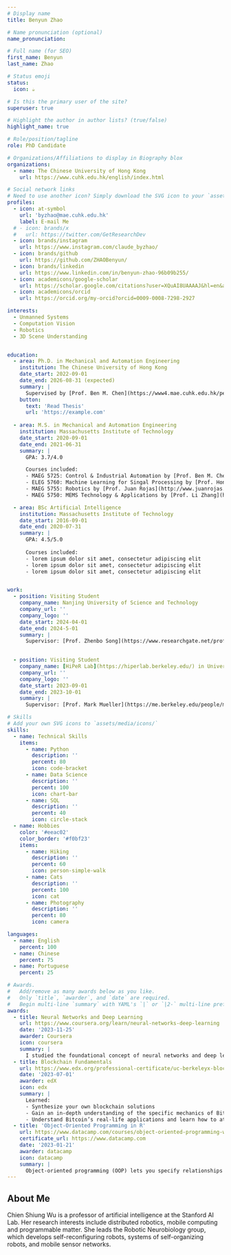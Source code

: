 ```yaml
---
# Display name
title: Benyun Zhao

# Name pronunciation (optional)
name_pronunciation: 

# Full name (for SEO)
first_name: Benyun
last_name: Zhao

# Status emoji
status:
  icon: ☕️

# Is this the primary user of the site?
superuser: true

# Highlight the author in author lists? (true/false)
highlight_name: true

# Role/position/tagline
role: PhD Candidate

# Organizations/Affiliations to display in Biography blox
organizations:
  - name: The Chinese University of Hong Kong
    url: https://www.cuhk.edu.hk/english/index.html

# Social network links
# Need to use another icon? Simply download the SVG icon to your `assets/media/icons/` folder.
profiles:
  - icon: at-symbol
    url: 'byzhao@mae.cuhk.edu.hk'
    label: E-mail Me
  # - icon: brands/x
  #   url: https://twitter.com/GetResearchDev
  - icon: brands/instagram
    url: https://www.instagram.com/claude_byzhao/
  - icon: brands/github
    url: https://github.com/ZHAOBenyun/
  - icon: brands/linkedin
    url: https://www.linkedin.com/in/benyun-zhao-96b09b255/
  - icon: academicons/google-scholar
    url: https://scholar.google.com/citations?user=XQuAI8UAAAAJ&hl=en&authuser=1
  - icon: academicons/orcid
    url: https://orcid.org/my-orcid?orcid=0009-0008-7298-2927

interests:
  - Unmanned Systems
  - Computation Vision
  - Robotics
  - 3D Scene Understanding


education:
  - area: Ph.D. in Mechanical and Automation Engineering
    institution: The Chinese University of Hong Kong
    date_start: 2022-09-01
    date_end: 2026-08-31 (expected)
    summary: |
      Supervised by [Prof. Ben M. Chen](https://www4.mae.cuhk.edu.hk/peoples/chen-benmei/). 
    button:
      text: 'Read Thesis'
      url: 'https://example.com'
  
  - area: M.S. in Mechanical and Automation Engineering
    institution: Massachusetts Institute of Technology
    date_start: 2020-09-01
    date_end: 2021-06-31
    summary: |
      GPA: 3.7/4.0

      Courses included:
      - MAEG 5725: Control & Industrial Automation by [Prof. Ben M. Chen](https://www4.mae.cuhk.edu.hk/peoples/chen-benmei/) (A/A)
      - ELEG 5760: Machine Learning for Singal Processing by [Prof. Hongsheng Li](https://www.ee.cuhk.edu.hk/~hsli/) (A/A)
      - MAEG 5755: Robotics by [Prof. Juan Rojas](http://www.juanrojas.net/) (A-/A)
      - MAEG 5750: MEMS Technology & Applications by [Prof. Li Zhang](https://www4.mae.cuhk.edu.hk/peoples/zhang-li/) (A-/A)

  - area: BSc Artificial Intelligence
    institution: Massachusetts Institute of Technology
    date_start: 2016-09-01
    date_end: 2020-07-31
    summary: |
      GPA: 4.5/5.0
      
      Courses included:
      - lorem ipsum dolor sit amet, consectetur adipiscing elit
      - lorem ipsum dolor sit amet, consectetur adipiscing elit
      - lorem ipsum dolor sit amet, consectetur adipiscing elit


work:
  - position: Visiting Student
    company_name: Nanjing University of Science and Technology
    company_url: ''
    company_logo: ''
    date_start: 2024-04-01
    date_end: 2024-5-01
    summary: |
      Supervisor: [Prof. Zhenbo Song](https://www.researchgate.net/profile/Song-Zhenbo) and [Prof. Jianfeng Lu](http://202.119.85.163/open/TutorInfo.aspx?dsbh=Xn3GKidYcoyr!Qa1YK4RAQ==&yxsh=4iVdgPyuKTE=&zydm=fY2NaWnaNpk=)

  
  - position: Visiting Student 
    company_name: [HiPeR Lab](https://hiperlab.berkeley.edu/) in University of California, Berkeley
    company_url: ''
    company_logo: ''
    date_start: 2023-09-01
    date_end: 2023-10-01
    summary: |
      Supervisor: [Prof. Mark Mueller](https://me.berkeley.edu/people/mark-w-mueller/)

# Skills
# Add your own SVG icons to `assets/media/icons/`
skills:
  - name: Technical Skills
    items:
      - name: Python
        description: ''
        percent: 80
        icon: code-bracket
      - name: Data Science
        description: ''
        percent: 100
        icon: chart-bar
      - name: SQL
        description: ''
        percent: 40
        icon: circle-stack
  - name: Hobbies
    color: '#eeac02'
    color_border: '#f0bf23'
    items:
      - name: Hiking
        description: ''
        percent: 60
        icon: person-simple-walk
      - name: Cats
        description: ''
        percent: 100
        icon: cat
      - name: Photography
        description: ''
        percent: 80
        icon: camera

languages:
  - name: English
    percent: 100
  - name: Chinese
    percent: 75
  - name: Portuguese
    percent: 25

# Awards.
#   Add/remove as many awards below as you like.
#   Only `title`, `awarder`, and `date` are required.
#   Begin multi-line `summary` with YAML's `|` or `|2-` multi-line prefix and indent 2 spaces below.
awards:
  - title: Neural Networks and Deep Learning
    url: https://www.coursera.org/learn/neural-networks-deep-learning
    date: '2023-11-25'
    awarder: Coursera
    icon: coursera
    summary: |
      I studied the foundational concept of neural networks and deep learning. By the end, I was familiar with the significant technological trends driving the rise of deep learning; build, train, and apply fully connected deep neural networks; implement efficient (vectorized) neural networks; identify key parameters in a neural network’s architecture; and apply deep learning to your own applications.
  - title: Blockchain Fundamentals
    url: https://www.edx.org/professional-certificate/uc-berkeleyx-blockchain-fundamentals
    date: '2023-07-01'
    awarder: edX
    icon: edx
    summary: |
      Learned:
      - Synthesize your own blockchain solutions
      - Gain an in-depth understanding of the specific mechanics of Bitcoin
      - Understand Bitcoin’s real-life applications and learn how to attack and destroy Bitcoin, Ethereum, smart contracts and Dapps, and alternatives to Bitcoin’s Proof-of-Work consensus algorithm
  - title: 'Object-Oriented Programming in R'
    url: https://www.datacamp.com/courses/object-oriented-programming-with-s3-and-r6-in-r
    certificate_url: https://www.datacamp.com
    date: '2023-01-21'
    awarder: datacamp
    icon: datacamp
    summary: |
      Object-oriented programming (OOP) lets you specify relationships between functions and the objects that they can act on, helping you manage complexity in your code. This is an intermediate level course, providing an introduction to OOP, using the S3 and R6 systems. S3 is a great day-to-day R programming tool that simplifies some of the functions that you write. R6 is especially useful for industry-specific analyses, working with web APIs, and building GUIs.
---
```


## About Me

Chien Shiung Wu is a professor of artificial intelligence at the Stanford AI Lab. Her research interests include distributed robotics, mobile computing and programmable matter. She leads the Robotic Neurobiology group, which develops self-reconfiguring robots, systems of self-organizing robots, and mobile sensor networks.
